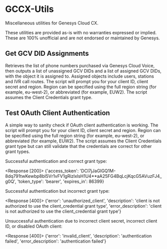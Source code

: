 # GCCX-Utils
Miscellaneous utilities for Genesys Cloud CX.

These utilities are provided as-is with no warranties expressed or implied. These are 100% unofficial and are not endorsed or maintained by Genesys.
## Get GCV DID Assignments

Retrieves the list of phone numbers purchased via Genesys Cloud Voice, then outputs a list of unassigned GCV DIDs and a list of assigned GCV DIDs, with the object it is assigned to. Assigned objects include users, stations and IVR call routes. The script will prompt you for your client ID, client secret and region. Region can be specified using the full region string (for example, eu-west-2), or abbreviated (for example, EUW2). The script assumes the Client Credentials grant type.
## Test OAuth Client Authentication

A simple way to sanity check if OAuth client authentication is working. The script will prompt you for your client ID, client secret and region. Region can be specified using the full region string (for example, eu-west-2), or abbreviated (for example, EUW2). The script assumes the Client Credentials grant type but can still validate that the credentials are correct for other grant types.

Successful authentication and correct grant type:

<Response [200]>
{'access_token': 'DCl7jJaGIGQ1M-8dq791twKewbp8bI5Vr1vFV1gRizlxlsH1U4**aA25FG4BqLcjKqcG5AVuzFJ4_g0Q', 'token_type': 'bearer', 'expires_in': 86399}

Successful authentication but incorrect grant type:

<Response [400]>
{'error': 'unauthorized_client', 'description': 'client is not authorized to use the client_credential grant type', 'error_description': 'client is not authorized to use the client_credential grant type'}

Unsuccessful authentication due to incorrect client secret, incorrect client ID, or disabled OAuth client:

<Response [400]>
{'error': 'invalid_client', 'description': 'authentication failed', 'error_description': 'authentication failed'}
